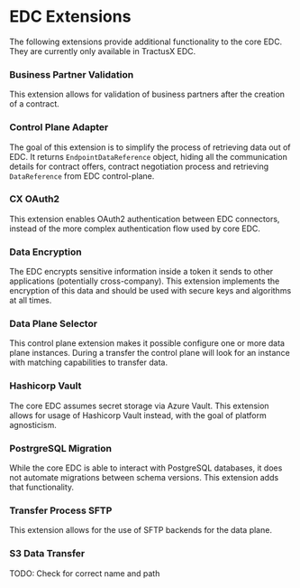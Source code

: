 # EDC Extensions

The following extensions provide additional functionality to the core EDC.
They are currently only available in TractusX EDC.

### Business Partner Validation

This extension allows for validation of business partners after the creation of a contract.

### Control Plane Adapter

The goal of this extension is to simplify the process of retrieving data out of EDC.
It returns `EndpointDataReference` object, hiding all the communication details for contract offers,
contract negotiation process and retrieving `DataReference` from EDC control-plane.

### CX OAuth2

This extension enables OAuth2 authentication between EDC connectors,
instead of the more complex authentication flow used by core EDC.

### Data Encryption

The EDC encrypts sensitive information inside a token it sends to other applications (potentially cross-company).
This extension implements the encryption of this data and should be used with secure keys and algorithms at all times.

### Data Plane Selector

This control plane extension makes it possible configure one or more data plane instances.
During a transfer the control plane will look for an instance with matching capabilities to transfer data.

### Hashicorp Vault

The core EDC assumes secret storage via Azure Vault.
This extension allows for usage of Hashicorp Vault instead,
with the goal of platform agnosticism.

### PostrgreSQL Migration

While the core EDC is able to interact with PostgreSQL databases,
it does not automate migrations between schema versions.
This extension adds that functionality.

### Transfer Process SFTP

This extension allows for the use of SFTP backends for the data plane.

### S3 Data Transfer

TODO: Check for correct name and path
